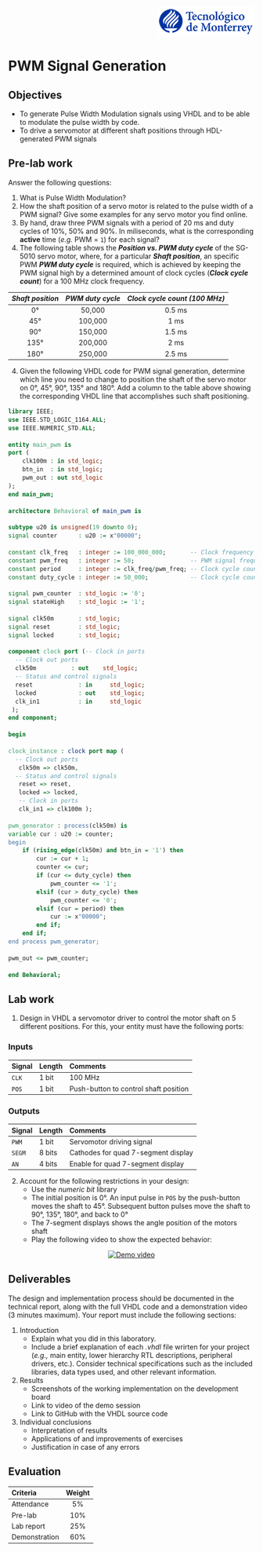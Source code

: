 <div align="right">
   <img src="img/teclogo.png">
</div>

# PWM Signal Generation

## Objectives

* To generate Pulse Width Modulation signals using VHDL and to be able to modulate the pulse width by code.
* To drive a servomotor at different shaft positions through HDL-generated PWM signals 

## Pre-lab work
Answer the following questions:
1. What is Pulse Width Modulation?
2. How the shaft position of a servo motor is related to the pulse width of a PWM signal? Give some examples for any servo motor you find online. 
2. By hand, draw three PWM signals with a period of 20 ms and duty cycles of 10%, 50% and 90%. In miliseconds, what is the corresponding **active** time (_e.g._ PWM = `1`) for each signal? 
3. The following table shows the __*Position vs. PWM duty cycle*__ of the SG-5010 servo motor, where, for a particular __*Shaft position*__, an specific PWM __*PWM duty cycle*__ is required, which is achieved by keeping the PWM signal high by a determined amount of clock cycles (__*Clock cycle count*__) for a 100 MHz clock frequency. 

<div align="center">

_Shaft position_ | _PWM duty cycle_ | _Clock cycle count (100 MHz)_ 
:---: | :---: | :---:
0&deg; | 50,000 | 0.5 ms
45&deg; | 100,000 | 1 ms
90&deg; | 150,000 | 1.5 ms
135&deg; | 200,000 | 2 ms
180&deg; | 250,000 | 2.5 ms
</div>

4. Given the following VHDL code for PWM signal generation, determine which line you need to change to position the shaft of the servo motor on 0&deg;, 45&deg;, 90&deg;, 135&deg; and 180&deg;. Add a column to the table above showing the corresponding VHDL line that accomplishes such shaft positioning. 

```vhdl
library IEEE;
use IEEE.STD_LOGIC_1164.ALL;
use IEEE.NUMERIC_STD.ALL;

entity main_pwm is  
port (
    clk100m : in std_logic;
    btn_in  : in std_logic;
    pwm_out : out std_logic
);
end main_pwm;

architecture Behavioral of main_pwm is

subtype u20 is unsigned(19 downto 0);
signal counter      : u20 := x"00000";

constant clk_freq   : integer := 100_000_000;       -- Clock frequency in Hz (10 ns)
constant pwm_freq   : integer := 50;                -- PWM signal frequency in Hz (20 ms)
constant period     : integer := clk_freq/pwm_freq; -- Clock cycle count per PWM period
constant duty_cycle : integer := 50_000;            -- Clock cycle count per PWM duty cycle

signal pwm_counter  : std_logic := '0';
signal stateHigh    : std_logic := '1';

signal clk50m       : std_logic;
signal reset        : std_logic;
signal locked       : std_logic;

component clock port (-- Clock in ports
  -- Clock out ports
  clk50m          : out    std_logic;
  -- Status and control signals
  reset             : in     std_logic;
  locked            : out    std_logic;
  clk_in1           : in     std_logic
 );
end component;

begin

clock_instance : clock port map ( 
  -- Clock out ports  
   clk50m => clk50m,
  -- Status and control signals                
   reset => reset,
   locked => locked,
   -- Clock in ports
   clk_in1 => clk100m );
 
pwm_generator : process(clk50m) is
variable cur : u20 := counter;
begin
    if (rising_edge(clk50m) and btn_in = '1') then
        cur := cur + 1;  
        counter <= cur;
        if (cur <= duty_cycle) then
            pwm_counter <= '1'; 
        elsif (cur > duty_cycle) then
            pwm_counter <= '0';
        elsif (cur = period) then
            cur := x"00000";
        end if;  
    end if;
end process pwm_generator;

pwm_out <= pwm_counter;

end Behavioral;
```
## Lab work

1. Design in VHDL a servomotor driver to control the motor shaft on 5 different positions. For this, your entity must have the following ports:

### Inputs

<div align="center">

Signal | Length | Comments
:--- | :--- | :----
`CLK` | 1 bit | 100 MHz
`POS` | 1 bit | Push-button to control shaft position
</div>

### Outputs

<div align="center">

Signal | Length | Comments
:--- | :--- | :---
`PWM` | 1 bit | Servomotor driving signal
`SEGM` | 8 bits | Cathodes for quad 7-segment display
`AN` | 4 bits | Enable for quad 7-segment display
</div>

2. Account for the following restrictions in your design:
   * Use the _numeric bit_ library
   * The initial position is 0&deg;. An input pulse in `POS` by the push-button moves the shaft to 45&deg;. Subsequent button pulses move the shaft to 90&deg;, 135&deg;, 180&deg;, and back to 0&deg; 
   * The 7-segment displays shows the angle position of the motors shaft
   * Play the following video to show the expected behavior:

<div align="center">

[![Demo video](https://img.youtube.com/vi/WJTofpTIy2Y/0.jpg)](https://www.youtube.com/watch?v=WJTofpTIy2Y)
</div>

## Deliverables
The design and implementation process should be documented in the technical report, along with the full VHDL code and a demonstration video (3 minutes maximum). Your report must include the following sections:

1. Introduction
   * Explain what you did in this laboratory.
   * Include a brief explanation of each _.vhdl_ file wrirten for your project (_e.g.,_ main entity, lower hierarchy RTL descriptions, peripheral drivers, etc.). Consider technical specifications such as the included libraries, data types used, and other relevant information.
2. Results
   * Screenshots of the working implementation on the development board
   * Link to video of the demo session
   * Link to GitHub with the VHDL source code
3. Individual conclusions
   * Interpretation of results
   * Applications of and improvements of exercises
   * Justification in case of any errors

## Evaluation
<div align="center">

Criteria | Weight 
:--- | :---:
Attendance | 5%
Pre-lab | 10%
Lab report | 25%
Demonstration | 60%
</div>